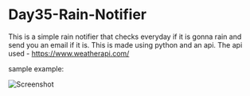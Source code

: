 # Day35-Rain-Notifier
This is a simple rain notifier that checks everyday if it is gonna rain and send you an email if it is. This is made using python and an api. The api used - https://www.weatherapi.com/

sample example:

![Screenshot](https://user-images.githubusercontent.com/86790253/233157531-d1ae6fea-42a7-4b00-ba89-4392fe93a94c.jpg)
